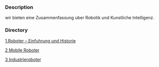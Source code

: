 ### Description

wir bieten eine Zusammenfassung uber Robotik und
Kunstliche Intelligenz.
### Directory
[1.Roboter – Einfuhrung und Historie](/Kapitel_1-2)

[2 Mobile Roboter](/Kapitel_1-2)

[3 Industrieroboter](Kapitel_3)
